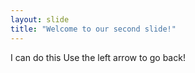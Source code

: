 ```yaml
---
layout: slide
title: "Welcome to our second slide!"
---
```

I can do this
Use the left arrow to go back!
